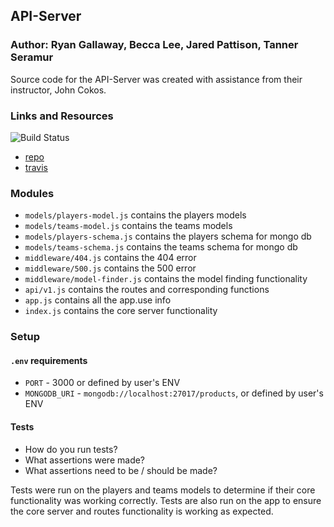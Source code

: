 ## API-Server

### Author: Ryan Gallaway, Becca Lee, Jared Pattison, Tanner Seramur
Source code for the API-Server was created with assistance from their instructor, John Cokos.

### Links and Resources
![Build Status](https://travis-ci.com/rkgallaway/cf401-api-server.svg?branch=master)
* [repo](https://github.com/rkgallaway/cf401-api-server)
* [travis](https://travis-ci.com/rkgallaway/cf401-api-server)

### Modules
- `models/players-model.js` contains the players models
- `models/teams-model.js` contains the teams models
- `models/players-schema.js` contains the players schema for mongo db
- `models/teams-schema.js` contains the teams schema for mongo db
- `middleware/404.js` contains the 404 error
- `middleware/500.js` contains the 500 error
- `middleware/model-finder.js` contains the model finding functionality
- `api/v1.js` contains the routes and corresponding functions
- `app.js` contains all the app.use info
- `index.js` contains the core server functionality

### Setup
#### `.env` requirements
* `PORT` - 3000 or defined by user's ENV
* `MONGODB_URI` - `mongodb://localhost:27017/products`, or defined by user's ENV
  
#### Tests
* How do you run tests?
* What assertions were made?
* What assertions need to be / should be made?

Tests were run on the players and teams models to determine if their core functionality was working correctly. Tests are also run on the app to ensure the core server and routes functionality is working as expected.